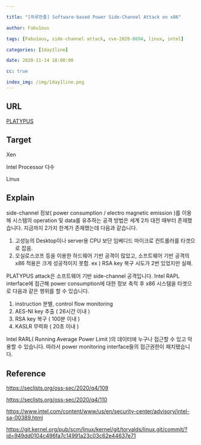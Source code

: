 ```yaml
---

title: "[하루한줄] Software-based Power Side-Channel Attack on x86"

author: Fabu1ous

tags: [Fabu1ous, side-channel attack, cve-2020-8694, linux, intel]

categories: [1day1line]

date: 2020-11-14 18:00:00

cc: true

index_img: /img/1day1line.png
---
```




## URL

[PLATYPUS](https://platypusattack.com/)



## Target

Xen

Intel Processor 다수

Linux



## Explain

side-channel 정보( power consumption / electro magnetic emission )를 이용해 시스템의 operation 및 data를 유추하는 공격 방법은 세계 2차 대전 때부터 존재했습니다. 지금까지 2가지 한계가 존재했는데 다음과 같습니다.

1. 고성능의 Desktop이나 server용 CPU 보단 임베디드 마이크로 컨트롤러를 타겟으로 잡음.
2. 오실로스코프 등을 이용한 하드웨어 기반 공격이 많았고, 소프트웨어 기반 공격의 x86 적용은 크게 성공적이지 못함. ex ) RSA key 복구 시도가 2번 있었지만 실패.



PLATYPUS attack은 소프트웨어 기반 side-channel 공격입니다. Intel RAPL interface에 접근해 power consumption에 대한 정보 축적 후 x86 시스템을 타겟으로 다음과 같은 행위를 할 수 있습니다.

1. instruction 분별, control flow monitoring
2. AES-NI key 추출 ( 26시간 이내 )
3. RSA key 복구 ( 100분 이내 )
4. KASLR 무력화  ( 20초 이내 )



Intel RARL( Running Average Power Limit )의 데이터에 누구나 접근할 수 있고 악용할 수 있습니다. 따라서 power monitoring interface들의 접근권한이 패치됐습니다.



## Reference 

https://seclists.org/oss-sec/2020/q4/109

https://seclists.org/oss-sec/2020/q4/110

https://www.intel.com/content/www/us/en/security-center/advisory/intel-sa-00389.html

https://git.kernel.org/pub/scm/linux/kernel/git/torvalds/linux.git/commit/?id=949dd0104c496fa7c14991a23c03c62e44637e71